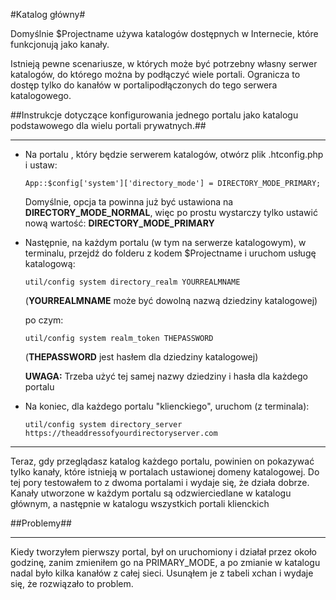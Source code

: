 #Katalog główny#

Domyślnie $Projectname używa katalogów dostępnych w Internecie, które funkcjonują jako kanały.

Istnieją pewne scenariusze, w których może być potrzebny własny serwer katalogów, do którego można by podłączyć wiele portali. Ogranicza to dostęp tylko do kanałów w portalipodłączonych do tego serwera katalogowego.

##Instrukcje dotyczące konfigurowania jednego portalu jako katalogu podstawowego dla wielu portali prywatnych.##
***


* Na portalu , który będzie serwerem katalogów, otwórz plik .htconfig.php i ustaw:

    `App::$config['system']['directory_mode'] = DIRECTORY_MODE_PRIMARY;`


    Domyślnie, opcja ta powinna już być ustawiona na **DIRECTORY_MODE_NORMAL**, więc po prostu wystarczy tylko  ustawić nową wartość: **DIRECTORY_MODE_PRIMARY**

* Następnie, na każdym portalu (w tym na serwerze katalogowym), w terminalu, przejdź do folderu z kodem $Projectname i uruchom usługę katalogową:

    `util/config system directory_realm YOURREALMNAME`

    (**YOURREALMNAME** może być dowolną nazwą dziedziny katalogowej)

    po czym:

    `util/config system realm_token THEPASSWORD`
    
    (**THEPASSWORD** jest hasłem dla dziedziny katalogowej)

    **UWAGA:** Trzeba użyć tej samej nazwy dziedziny i hasła dla każdego portalu

*   Na koniec, dla każdego portalu "klienckiego", uruchom (z terminala):

    `util/config system directory_server https://theaddressofyourdirectoryserver.com`

***
Teraz, gdy przeglądasz katalog każdego portalu, powinien on pokazywać tylko kanały, które istnieją w portalach ustawionej domeny katalogowej. Do tej pory testowałem to z dwoma portalami i wydaje się, że działa dobrze.
Kanały utworzone w każdym portalu są odzwierciedlane w katalogu głównym, a następnie w katalogu wszystkich portali klienckich

##Problemy##
***

Kiedy tworzyłem pierwszy portal, był on uruchomiony i działał przez około godzinę, zanim zmieniłem go na PRIMARY_MODE, a po zmianie w katalogu nadal było kilka kanałów z całej sieci. Usunąłem je z tabeli xchan i wydaje się, że rozwiązało to problem.
